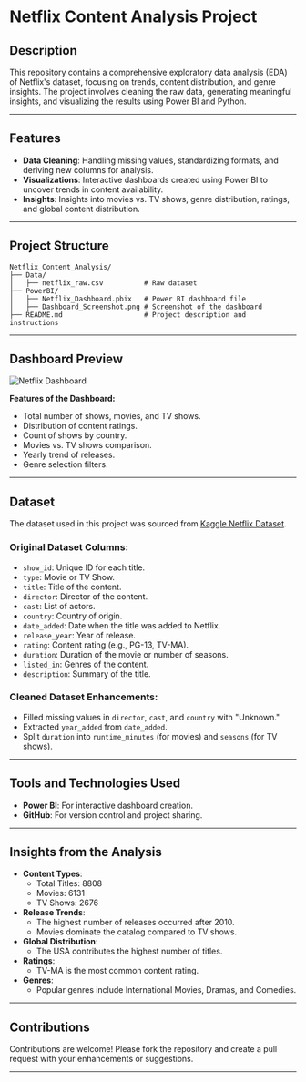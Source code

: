 # Netflix Content Analysis Project

## Description
This repository contains a comprehensive exploratory data analysis (EDA) of Netflix's dataset, focusing on trends, content distribution, and genre insights. The project involves cleaning the raw data, generating meaningful insights, and visualizing the results using Power BI and Python.

---

## Features
- **Data Cleaning**: Handling missing values, standardizing formats, and deriving new columns for analysis.
- **Visualizations**: Interactive dashboards created using Power BI to uncover trends in content availability.
- **Insights**: Insights into movies vs. TV shows, genre distribution, ratings, and global content distribution.

---

## Project Structure
```
Netflix_Content_Analysis/
├── Data/
│   ├── netflix_raw.csv          # Raw dataset
├── PowerBI/
│   ├── Netflix_Dashboard.pbix   # Power BI dashboard file
│   ├── Dashboard_Screenshot.png # Screenshot of the dashboard
├── README.md                    # Project description and instructions

```

---

## Dashboard Preview

![Netflix Dashboard](PowerBI/Dashboard_Screenshot.png)

**Features of the Dashboard:**
- Total number of shows, movies, and TV shows.
- Distribution of content ratings.
- Count of shows by country.
- Movies vs. TV shows comparison.
- Yearly trend of releases.
- Genre selection filters.

---

## Dataset

The dataset used in this project was sourced from [Kaggle Netflix Dataset](https://www.kaggle.com/shivamb/netflix-shows).

### Original Dataset Columns:
- `show_id`: Unique ID for each title.
- `type`: Movie or TV Show.
- `title`: Title of the content.
- `director`: Director of the content.
- `cast`: List of actors.
- `country`: Country of origin.
- `date_added`: Date when the title was added to Netflix.
- `release_year`: Year of release.
- `rating`: Content rating (e.g., PG-13, TV-MA).
- `duration`: Duration of the movie or number of seasons.
- `listed_in`: Genres of the content.
- `description`: Summary of the title.

### Cleaned Dataset Enhancements:
- Filled missing values in `director`, `cast`, and `country` with "Unknown."
- Extracted `year_added` from `date_added`.
- Split `duration` into `runtime_minutes` (for movies) and `seasons` (for TV shows).

---

## Tools and Technologies Used
- **Power BI**: For interactive dashboard creation.
- **GitHub**: For version control and project sharing.

---


## Insights from the Analysis
- **Content Types**:
  - Total Titles: 8808
  - Movies: 6131
  - TV Shows: 2676
- **Release Trends**:
  - The highest number of releases occurred after 2010.
  - Movies dominate the catalog compared to TV shows.
- **Global Distribution**:
  - The USA contributes the highest number of titles.
- **Ratings**:
  - TV-MA is the most common content rating.
- **Genres**:
  - Popular genres include International Movies, Dramas, and Comedies.

---

## Contributions
Contributions are welcome! Please fork the repository and create a pull request with your enhancements or suggestions.

---

